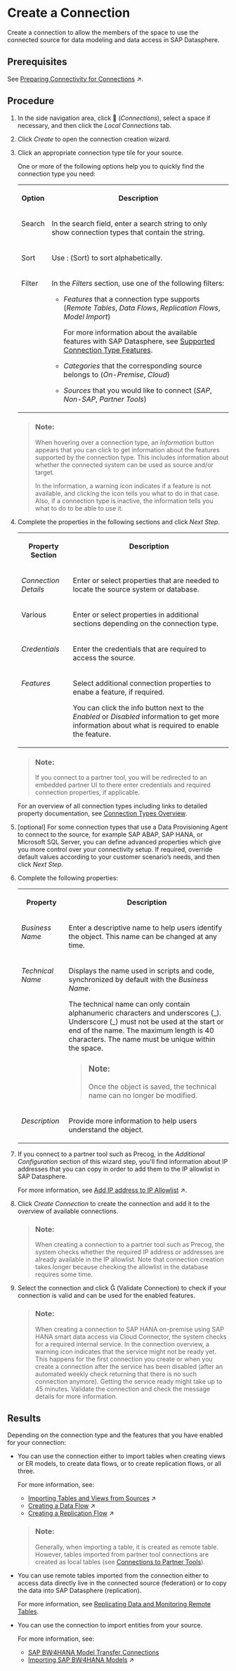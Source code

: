 <!-- loioc2165842082c43fc85bad9f0c97572bb -->

<link rel="stylesheet" type="text/css" href="../css/sap-icons.css"/>

# Create a Connection

Create a connection to allow the members of the space to use the connected source for data modeling and data access in SAP Datasphere.



<a name="loioc2165842082c43fc85bad9f0c97572bb__prereq_uvr_xng_rlb"/>

## Prerequisites

See [Preparing Connectivity for Connections](https://help.sap.com/viewer/9f804b8efa8043539289f42f372c4862/cloud/en-US/bffbd58c15784a62af0520f171018ded.html "You need to perform some preparatory steps to be able to create and use connections in SAP Datasphere. The steps depend on the source you want to connect to and on the features you want to use with the connection.") :arrow_upper_right:.



## Procedure

1.  In the side navigation area, click <span class="FPA-icons"></span> \(*Connections*\), select a space if necessary, and then click the *Local Connections* tab.

2.  Click *Create* to open the connection creation wizard.

3.  Click an appropriate connection type tile for your source.

    One or more of the following options help you to quickly find the connection type you need:


    <table>
    <tr>
    <th valign="top">

    Option


    
    </th>
    <th valign="top">

    Description


    
    </th>
    </tr>
    <tr>
    <td valign="top">
    
    Search


    
    </td>
    <td valign="top">
    
    In the search field, enter a search string to only show connection types that contain the string.


    
    </td>
    </tr>
    <tr>
    <td valign="top">
    
    Sort


    
    </td>
    <td valign="top">
    
    Use <span class="SAP-icons"></span> \(Sort\) to sort alphabetically.


    
    </td>
    </tr>
    <tr>
    <td valign="top">
    
    Filter


    
    </td>
    <td valign="top">
    
    In the *Filters* section, use one of the following filters:

    -   *Features* that a connection type supports \(*Remote Tables*, *Data Flows*, *Replication Flows*, *Model Import*\)

        For more information about the available features with SAP Datasphere, see [Supported Connection Type Features](integrating-data-via-connections-eb85e15.md#loioeb85e157ab654152bd68a8714036e463__section_connection_features).

    -   *Categories* that the corresponding source belongs to \(*On-Premise*, *Cloud*\)

    -   *Sources* that you would like to connect \(*SAP*, *Non-SAP*, *Partner Tools*\)



    
    </td>
    </tr>
    </table>
    
    > ### Note:  
    > When hovering over a connection type, an *Information* button appears that you can click to get information about the features supported by the connection type. This includes information about whether the connected system can be used as source and/or target.
    > 
    > In the information, a warning icon indicates if a feature is not available, and clicking the icon tells you what to do in that case. Also, if a connection type is inactive, the information tells you what to do to be able to use it.

4.  Complete the properties in the following sections and click *Next Step*.


    <table>
    <tr>
    <th valign="top">

    Property Section


    
    </th>
    <th valign="top">

    Description


    
    </th>
    </tr>
    <tr>
    <td valign="top">
    
    *Connection Details*


    
    </td>
    <td valign="top">
    
    Enter or select properties that are needed to locate the source system or database.


    
    </td>
    </tr>
    <tr>
    <td valign="top">
    
    Various


    
    </td>
    <td valign="top">
    
    Enter or select properties in additional sections depending on the connection type.


    
    </td>
    </tr>
    <tr>
    <td valign="top">
    
    *Credentials*


    
    </td>
    <td valign="top">
    
    Enter the credentials that are required to access the source.


    
    </td>
    </tr>
    <tr>
    <td valign="top">
    
    *Features*


    
    </td>
    <td valign="top">
    
    Select additional connection properties to enabe a feature, if required.

    You can click the info button next to the *Enabled* or *Disabled* information to get more information about what is required to enable the feature.


    
    </td>
    </tr>
    </table>
    
    > ### Note:  
    > If you connect to a partner tool, you will be redirected to an embedded partner UI to there enter credentials and required connection properties, if applicable.

    For an overview of all connection types including links to detailed property documentation, see [Connection Types Overview](integrating-data-via-connections-eb85e15.md#loioeb85e157ab654152bd68a8714036e463__section_connection_overview).

5.  \[optional\] For some connection types that use a Data Provisioning Agent to connect to the source, for example SAP ABAP, SAP HANA, or Microsoft SQL Server, you can define advanced properties which give you more control over your connectivity setup. If required, override default values according to your customer scenario’s needs, and then click *Next Step*.

6.  Complete the following properties:


    <table>
    <tr>
    <th valign="top">

    Property


    
    </th>
    <th valign="top">

    Description


    
    </th>
    </tr>
    <tr>
    <td valign="top">
    
    *Business Name*


    
    </td>
    <td valign="top">
    
    Enter a descriptive name to help users identify the object. This name can be changed at any time.


    
    </td>
    </tr>
    <tr>
    <td valign="top">
    
    *Technical Name*


    
    </td>
    <td valign="top">
    
    Displays the name used in scripts and code, synchronized by default with the *Business Name*.

    The technical name can only contain alphanumeric characters and underscores \(\_\). Underscore \(\_\) must not be used at the start or end of the name. The maximum length is 40 characters. The name must be unique within the space.

    > ### Note:  
    > Once the object is saved, the technical name can no longer be modified.


    
    </td>
    </tr>
    <tr>
    <td valign="top">
    
    *Description*


    
    </td>
    <td valign="top">
    
    Provide more information to help users understand the object.


    
    </td>
    </tr>
    </table>
    
7.  If you connect to a partner tool such as Precog, in the *Additional Configuration* section of this wizard step, you'll find information about IP addresses that you can copy in order to add them to the IP allowlist in SAP Datasphere.

    For more information, see [Add IP address to IP Allowlist](https://help.sap.com/viewer/9f804b8efa8043539289f42f372c4862/cloud/en-US/a3c214514ef94e899459f68f4c1e2a23.html "Clients in your local network need an entry in the appropriate IP allowlist in SAP Datasphere. Cloud Connectors in your local network only require an entry if you want to use them for federation and replication from on-premise systems.") :arrow_upper_right:.

8.  Click *Create Connection* to create the connection and add it to the overview of available connections.

    > ### Note:  
    > When creating a connection to a partner tool such as Precog, the system checks whether the required IP address or addresses are already available in the IP allowlist. Note that connection creation takes longer because checking the allowlist in the database requires some time.

9.  Select the connection and click <span class="SAP-icons"></span> \(Validate Connection\) to check if your connection is valid and can be used for the enabled features.

    > ### Note:  
    > When creating a connection to SAP HANA on-premise using SAP HANA smart data access via Cloud Connector, the system checks for a required internal service. In the connection overview, a warning icon indicates that the service might not be ready yet. This happens for the first connection you create or when you create a connection after the service has been disabled \(after an automated weekly check returning that there is no such connection anymore\). Getting the service ready might take up to 45 minutes. Validate the connection and check the message details for more information.




<a name="loioc2165842082c43fc85bad9f0c97572bb__result_ixt_zpk_r3b"/>

## Results

Depending on the connection type and the features that you have enabled for your connection:

-   You can use the connection either to import tables when creating views or ER models, to create data flows, or to create replication flows, or all three.

    For more information, see:

    -   [Importing Tables and Views from Sources](https://help.sap.com/viewer/c8a54ee704e94e15926551293243fd1d/cloud/en-US/7c4acd33e39a451e99c87f0661772443.html "Import tables and views from a connection, Open SQL schema, HDI container or other source available in your space.") :arrow_upper_right:
    -   [Creating a Data Flow](https://help.sap.com/viewer/c8a54ee704e94e15926551293243fd1d/cloud/en-US/e30fd1417e954577baae3246ea470c3f.html "Create a data flow to move and transform data in an intuitive graphical interface. You can drag and drop sources from the Source Browser, join them as appropriate, add other operators to remove or create columns, aggregate data, and do Python scripting, before writing the data to the target table.") :arrow_upper_right:
    -   [Creating a Replication Flow](https://help.sap.com/viewer/c8a54ee704e94e15926551293243fd1d/cloud/en-US/25e2bd7a70d44ac5b05e844f9e913471.html "Create a replication flow if you want to copy multiple data assets from the same source to the same target in a fast and easy way and do not require complex projections.") :arrow_upper_right:

    > ### Note:  
    > Generally, when importing a table, it is created as remote table. However, tables imported from partner tool connections are created as local tables \(see [Connections to Partner Tools](connections-to-partner-tools-55da0fa.md)\).

-   You can use remote tables imported from the connection either to access data directly live in the connected source \(federation\) or to copy the data into SAP Datasphere \(replication\).

    For more information, see [Replicating Data and Monitoring Remote Tables](../Data-Integration-Monitor/replicating-data-and-monitoring-remote-tables-4dd95d7.md).

-   You can use the connection to import entities from your source.

    For more information, see:

    -   [SAP BW∕4HANA Model Transfer Connections](sap-bw-4hana-model-transfer-connections-1caba95.md)
    -   [Importing SAP BW∕4HANA Models](https://help.sap.com/viewer/c8a54ee704e94e15926551293243fd1d/cloud/en-US/a3d4a2f91bea4810ba8839ff73577dac.html "You can import existing analytic queries from SAP BW∕4HANA into SAP Datasphere in order to build new models on top of them or enhance them.") :arrow_upper_right:


